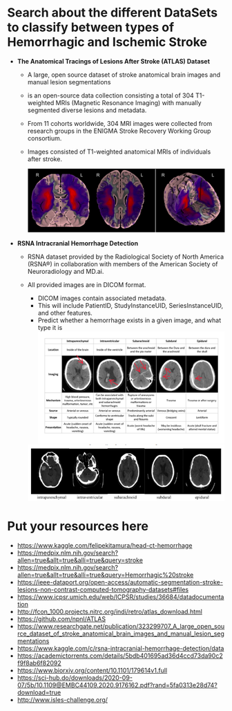 # Search about the  different  DataSets to classify between types of Hemorrhagic and Ischemic Stroke

   - **The Anatomical Tracings of Lesions After Stroke (ATLAS) Dataset** 
        - A large, open source dataset of stroke anatomical brain images and manual lesion segmentations
        - is an open-source data collection consisting a total of 304 T1-weighted MRIs (Magnetic Resonance Imaging) with manually segmented diverse lesions and metadata. 
        - From 11 cohorts worldwide, 304 MRI images were collected from research groups in the ENIGMA Stroke Recovery Working Group consortium.
        - Images consisted of T1-weighted anatomical MRIs of individuals after stroke. <br/>
         
          <img src="Images/ATLAS.png"><br/> 
        
        
   - **RSNA Intracranial Hemorrhage Detection**
        - RSNA dataset provided by the Radiological Society of North America (RSNA®) in collaboration with members of the American Society of Neuroradiology and MD.ai.
        - All provided images are in DICOM format.
          - DICOM images contain associated metadata. 
          - This will include PatientID, StudyInstanceUID, SeriesInstanceUID, and other features.  
          - Predict whether a hemorrhage exists in a given image, and what type it is      
           <img src="Images/ICH.png"><br/>
           
           <img src="Images/ICH_classes.png">
            
# Put your resources here 

   - https://www.kaggle.com/felipekitamura/head-ct-hemorrhage
   - https://medpix.nlm.nih.gov/search?allen=true&allt=true&alli=true&query=stroke
   - https://medpix.nlm.nih.gov/search?allen=true&allt=true&alli=true&query=Hemorrhagic%20stroke
   - https://ieee-dataport.org/open-access/automatic-segmentation-stroke-lesions-non-contrast-computed-tomography-datasets#files
   - https://www.icpsr.umich.edu/web/ICPSR/studies/36684/datadocumentation
   - http://fcon_1000.projects.nitrc.org/indi/retro/atlas_download.html
   - https://github.com/npnl/ATLAS 
   - https://www.researchgate.net/publication/323299707_A_large_open_source_dataset_of_stroke_anatomical_brain_images_and_manual_lesion_segmentations
   - https://www.kaggle.com/c/rsna-intracranial-hemorrhage-detection/data
   - https://academictorrents.com/details/5bdb401695ad36d4ccd73da90c2f9f8ab6f82092
   - https://www.biorxiv.org/content/10.1101/179614v1.full
   - https://sci-hub.do/downloads/2020-09-07/5b/10.1109@EMBC44109.2020.9176162.pdf?rand=5fa0313e28d74?download=true
   - http://www.isles-challenge.org/
     

